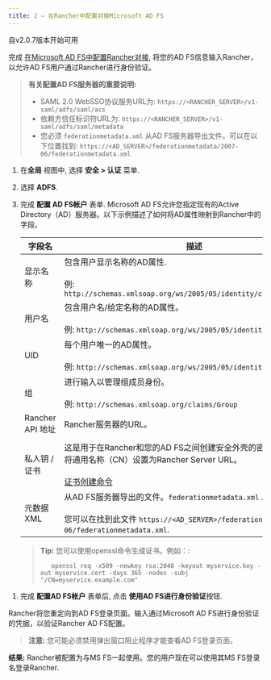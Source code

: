 ```yaml
---
title: 2 — 在Rancher中配置对接Microsoft AD FS
---
```


自v2.0.7版本开始可用  

完成 [在Microsoft AD FS中配置Rancher对接](/docs/admin-settings/authentication/microsoft-adfs/microsoft-adfs-setup/), 将您的AD FS信息输入Rancher，以允许AD FS用户通过Rancher进行身份验证。

> **有关配置AD FS服务器的重要说明:**
>
> - SAML 2.0 WebSSO协议服务URL为: `https://<RANCHER_SERVER>/v1-saml/adfs/saml/acs`
> - 依赖方信任标识符URL为: `https://<RANCHER_SERVER>/v1-saml/adfs/saml/metadata`
> - 您必须 `federationmetadata.xml` 从AD FS服务器导出文件。可以在以下位置找到: `https://<AD_SERVER>/federationmetadata/2007-06/federationmetadata.xml`

1.  在**全局** 视图中, 选择 **安全 > 认证** 菜单.

2.  选择 **ADFS**.

3.  完成 **配置 AD FS帐户** 表单. Microsoft AD FS允许您指定现有的Active Directory（AD）服务器。以下示例描述了如何将AD属性映射到Rancher中的字段。

    | 字段名                     | 描述                                                                                                                                                                                                    |
    | ------------------------- | -------------------------------------------------------------------------------------------------------------------------------------------------------------------------------------------------------------- |
    | 显示名称       | 包含用户显示名称的AD属性. <br/><br/>例: `http://schemas.xmlsoap.org/ws/2005/05/identity/claims/givenname`                                                                 |
    | 用户名          | 包含用户名/给定名称的AD属性。 <br/><br/>例: `http://schemas.xmlsoap.org/ws/2005/05/identity/claims/name`                                                                       |
    | UID               | 每个用户唯一的AD属性。 <br/><br/>例: `http://schemas.xmlsoap.org/ws/2005/05/identity/claims/upn`                                                                                   |
    | 组            | 进行输入以管理组成员身份。 <br/><br/>例: `http://schemas.xmlsoap.org/claims/Group`                                                                                                      |
    | Rancher API 地址         | Rancher服务器的URL。
                                                                                                                                                                               |
    | 私人钥 / 证书 | 这是用于在Rancher和您的AD FS之间创建安全外壳的密钥证书对。确保将通用名称（CN）设置为Rancher Server URL。<br/><br/>[证书创建命令](#cert-command) |
    | 元数据 XML              | 从AD FS服务器导出的文件。`federationmetadata.xml` . <br/><br/>您可以在找到此文件 `https://<AD_SERVER>/federationmetadata/2007-06/federationmetadata.xml`.                                |

    <a id="cert-command"></a>

    > **Tip:** 您可以使用openssl命令生成证书。例如：:
    >
    >        openssl req -x509 -newkey rsa:2048 -keyout myservice.key -out myservice.cert -days 365 -nodes -subj "/CN=myservice.example.com"

1) 完成 **配置AD FS帐户** 表单后, 点击 **使用AD FS进行身份验证**按钮.

Rancher将您重定向到AD FS登录页面。输入通过Microsoft AD FS进行身份验证的凭据，以验证Rancher AD FS配置。
   > **注意:** 您可能必须禁用弹出窗口阻止程序才能查看AD FS登录页面。

**结果:**  Rancher被配置为与MS FS一起使用。您的用户现在可以使用其MS FS登录名登录Rancher.
